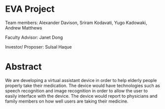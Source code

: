 # EVA Project

Team members: Alexander Davison, Sriram Kodavati, Yugo Kadowaki, Andrew Matthews

Faculty Advisor: Janet Dong

Investor/ Proposer: Sulsal Haque

# Abstract
We are developing a virtual assistant device in order to help elderly people properly take their medication. The device would have technologies such as speech recognition and image recognition in order to allow the user to easily interface with the device. The device would report to physicians and family members on how well users are taking their medicine.
